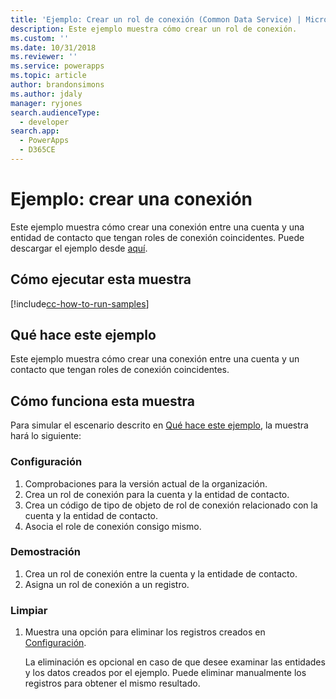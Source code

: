```yaml
---
title: 'Ejemplo: Crear un rol de conexión (Common Data Service) | Microsoft Docs'
description: Este ejemplo muestra cómo crear un rol de conexión.
ms.custom: ''
ms.date: 10/31/2018
ms.reviewer: ''
ms.service: powerapps
ms.topic: article
author: brandonsimons
ms.author: jdaly
manager: ryjones
search.audienceType:
  - developer
search.app:
  - PowerApps
  - D365CE
---
```

# <a name="sample-create-a-connection"></a>Ejemplo: crear una conexión

Este ejemplo muestra cómo crear una conexión entre una cuenta y una entidad de contacto que tengan roles de conexión coincidentes. Puede descargar el ejemplo desde [aquí](https://github.com/Microsoft/PowerApps-Samples/tree/master/cds/orgsvc/C%23/ConnectionEarlyBound). 
  
## <a name="how-to-run-this-sample"></a>Cómo ejecutar esta muestra

[!include[cc-how-to-run-samples](../../includes/cc-how-to-run-samples.md)]

## <a name="what-this-sample-does"></a>Qué hace este ejemplo

Este ejemplo muestra cómo crear una conexión entre una cuenta y un contacto que tengan roles de conexión coincidentes.  

## <a name="how-this-sample-works"></a>Cómo funciona esta muestra

Para simular el escenario descrito en [Qué hace este ejemplo](#what-this-sample-does), la muestra hará lo siguiente:

### <a name="setup"></a>Configuración

1. Comprobaciones para la versión actual de la organización.
2. Crea un rol de conexión para la cuenta y la entidad de contacto.
3. Crea un código de tipo de objeto de rol de conexión relacionado con la cuenta y la entidad de contacto.
4. Asocia el role de conexión consigo mismo.

### <a name="demonstrate"></a>Demostración

1. Crea un rol de conexión entre la cuenta y la entidade de contacto. 
2. Asigna un rol de conexión a un registro.

### <a name="clean-up"></a>Limpiar

1. Muestra una opción para eliminar los registros creados en [Configuración](#setup).

    La eliminación es opcional en caso de que desee examinar las entidades y los datos creados por el ejemplo. Puede eliminar manualmente los registros para obtener el mismo resultado.
